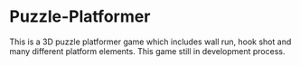 # Puzzle-Platformer
This is a 3D puzzle platformer game which includes wall run, hook shot and many different platform elements. This game still in development process.
